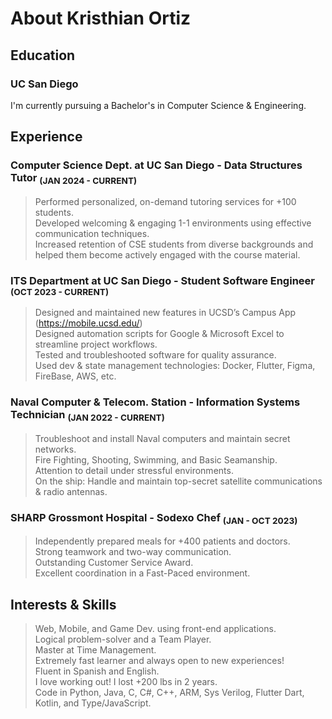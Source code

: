 [//]: <> (Include content that introduces who you are as a programmer and as a person)
[//]: <> (Include HEADINGS, Styling text, Quoting text, Quoting code, external links, section links, relative links [Link to another .md file or an image in your repo. If linking to an image, encode it as a regular link rather than an image], ordered and unordered lists, task lists)
# About Kristhian Ortiz
## Education
### UC San Diego
I'm currently pursuing a Bachelor's in Computer Science & Engineering.
## Experience
### Computer Science Dept. at UC San Diego - Data Structures Tutor               <sub>(JAN 2024 - CURRENT)</sub>
> Performed personalized, on-demand tutoring services for +100 students.\
> Developed welcoming & engaging 1-1 environments using effective communication techniques. \
> Increased retention of CSE students from diverse backgrounds and helped them become actively engaged with the course material.
### ITS Department at UC San Diego - Student Software Engineer                    <sub>(OCT 2023 - CURRENT)</sub>
> Designed and maintained new features in UCSD’s Campus App (https://mobile.ucsd.edu/)\
> Designed automation scripts for Google & Microsoft Excel to streamline project workflows.\
> Tested and troubleshooted software for quality assurance.\
> Used dev & state management technologies: Docker, Flutter, Figma, FireBase, AWS, etc.
### Naval Computer & Telecom. Station - Information Systems Technician           <sub>(JAN 2022 - CURRENT)</sub>
> Troubleshoot and install Naval computers and maintain secret networks.\
> Fire Fighting, Shooting, Swimming, and Basic Seamanship.\
> Attention to detail under stressful environments.\
> On the ship: Handle and maintain top-secret satellite communications & radio antennas.
### SHARP Grossmont Hospital - Sodexo Chef                                                           <sub>(JAN - OCT 2023)</sub>
> Independently prepared meals for +400 patients and doctors.\
> Strong teamwork and two-way communication.\
> Outstanding Customer Service Award.\
> Excellent coordination in a Fast-Paced environment.

## Interests & Skills
> Web, Mobile, and Game Dev. using front-end applications.\
> Logical problem-solver and a Team Player.\
> Master at Time Management.\
> Extremely fast learner and always open to new experiences!\
> Fluent in Spanish and English.\
> I love working out! I lost +200 lbs in 2 years.\
> Code in Python, Java, C, C#, C++, ARM, Sys Verilog, Flutter Dart, Kotlin, and Type/JavaScript.

